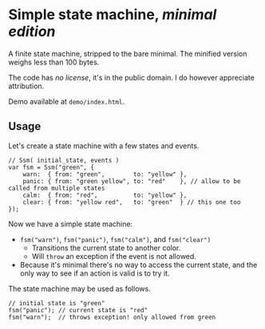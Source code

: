 Simple state machine, *minimal edition*
=======================================

A finite state machine, stripped to the bare minimal. The minified version weighs less than 100 bytes.

The code has *no license*, it's in the public domain. I do however appreciate attribution.

Demo available at `demo/index.html`.


Usage
-----

Let's create a state machine with a few states and events.

	// Ssm( initial_state, events )
	var fsm = Ssm("green", {
		warn:  { from: "green",        to: "yellow" },
		panic: { from: "green yellow", to: "red"    }, // allow to be called from multiple states
		calm:  { from: "red",          to: "yellow" },
		clear: { from: "yellow red",   to: "green"  } // this one too
	});

Now we have a simple state machine:

* `fsm("warn")`, `fsm("panic")`, `fsm("calm")`, and `fsm("clear")`
  - Transitions the current state to another color.
  - Will `throw` an exception if the event is not allowed.
* Because it's minimal there's no way to access the current state, and the only way to see if an action is valid is to try it.

The state machine may be used as follows.

	// initial state is "green"
	fsm("panic"); // current state is "red"
	fsm("warn");  // throws exception! only allowed from green
